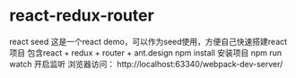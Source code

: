 # react-redux-router
react seed
这是一个react demo，可以作为seed使用，方便自己快速搭建react项目
包含react + redux + router + ant.design
npm install 安装项目
npm run watch 开启监听
浏览器访问：
http://localhost:63340/webpack-dev-server/
